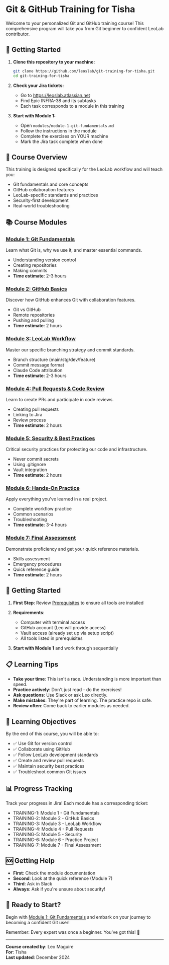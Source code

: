 # Git & GitHub Training for Tisha

Welcome to your personalized Git and GitHub training course! This comprehensive program will take you from Git beginner to confident LeoLab contributor.

## 🚀 Getting Started

1. **Clone this repository to your machine:**
   ```bash
   git clone https://github.com/leoslab/git-training-for-tisha.git
   cd git-training-for-tisha
   ```

2. **Check your Jira tickets:**
   - Go to https://leoslab.atlassian.net
   - Find Epic INFRA-38 and its subtasks
   - Each task corresponds to a module in this training

3. **Start with Module 1:**
   - Open `modules/module-1-git-fundamentals.md`
   - Follow the instructions in the module
   - Complete the exercises on YOUR machine
   - Mark the Jira task complete when done

## 🎯 Course Overview

This training is designed specifically for the LeoLab workflow and will teach you:
- Git fundamentals and core concepts
- GitHub collaboration features
- LeoLab-specific standards and practices
- Security-first development
- Real-world troubleshooting

## 📚 Course Modules

### [Module 1: Git Fundamentals](modules/module-1-git-fundamentals.md)
Learn what Git is, why we use it, and master essential commands.
- Understanding version control
- Creating repositories
- Making commits
- **Time estimate**: 2-3 hours

### [Module 2: GitHub Basics](modules/module-2-github-basics.md)
Discover how GitHub enhances Git with collaboration features.
- Git vs GitHub
- Remote repositories
- Pushing and pulling
- **Time estimate**: 2 hours

### [Module 3: LeoLab Workflow](modules/module-3-leolab-workflow.md)
Master our specific branching strategy and commit standards.
- Branch structure (main/stg/dev/feature)
- Commit message format
- Claude Code attribution
- **Time estimate**: 2-3 hours

### [Module 4: Pull Requests & Code Review](modules/module-4-pull-requests.md)
Learn to create PRs and participate in code reviews.
- Creating pull requests
- Linking to Jira
- Review process
- **Time estimate**: 2 hours

### [Module 5: Security & Best Practices](modules/module-5-security-best-practices.md)
Critical security practices for protecting our code and infrastructure.
- Never commit secrets
- Using .gitignore
- Vault integration
- **Time estimate**: 2 hours

### [Module 6: Hands-On Practice](modules/module-6-hands-on-practice.md)
Apply everything you've learned in a real project.
- Complete workflow practice
- Common scenarios
- Troubleshooting
- **Time estimate**: 3-4 hours

### [Module 7: Final Assessment](modules/module-7-final-assessment.md)
Demonstrate proficiency and get your quick reference materials.
- Skills assessment
- Emergency procedures
- Quick reference guide
- **Time estimate**: 2 hours

## 🚀 Getting Started

1. **First Step**: Review [Prerequisites](PREREQUISITES.md) to ensure all tools are installed

2. **Requirements**:
   - Computer with terminal access
   - GitHub account (Leo will provide access)
   - Vault access (already set up via setup script)
   - All tools listed in prerequisites

3. **Start with Module 1** and work through sequentially

## 📋 Learning Tips

- **Take your time**: This isn't a race. Understanding is more important than speed.
- **Practice actively**: Don't just read - do the exercises!
- **Ask questions**: Use Slack or ask Leo directly.
- **Make mistakes**: They're part of learning. The practice repo is safe.
- **Review often**: Come back to earlier modules as needed.

## 🎯 Learning Objectives

By the end of this course, you will be able to:

- ✅ Use Git for version control
- ✅ Collaborate using GitHub
- ✅ Follow LeoLab development standards
- ✅ Create and review pull requests
- ✅ Maintain security best practices
- ✅ Troubleshoot common Git issues

## 📊 Progress Tracking

Track your progress in Jira! Each module has a corresponding ticket:
- TRAINING-1: Module 1 - Git Fundamentals
- TRAINING-2: Module 2 - GitHub Basics
- TRAINING-3: Module 3 - LeoLab Workflow
- TRAINING-4: Module 4 - Pull Requests
- TRAINING-5: Module 5 - Security
- TRAINING-6: Module 6 - Practice Project
- TRAINING-7: Module 7 - Final Assessment

## 🆘 Getting Help

- **First**: Check the module documentation
- **Second**: Look at the quick reference (Module 7)
- **Third**: Ask in Slack
- **Always**: Ask if you're unsure about security!

## 🎉 Ready to Start?

Begin with [Module 1: Git Fundamentals](modules/module-1-git-fundamentals.md) and embark on your journey to becoming a confident Git user!

Remember: Every expert was once a beginner. You've got this! 💪

---

**Course created by**: Leo Maguire  
**For**: Tisha  
**Last updated**: December 2024